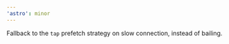 ```yaml
---
'astro': minor
---
```


Fallback to the `tap` prefetch strategy on slow connection, instead of bailing.
